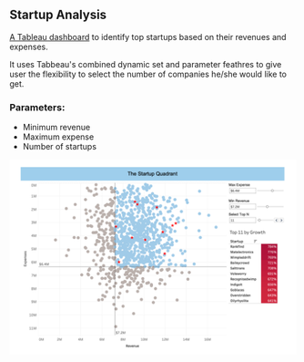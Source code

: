 ## Startup Analysis

[A Tableau dashboard](https://public.tableau.com/profile/christie8812#!/vizhome/StartupAnalysis_15523489788880/Dashboard1) to identify top startups based on their revenues and expenses. 

It uses Tabbeau's combined dynamic set and parameter feathres to give user the flexibility to select the number of companies he/she would like to get.

### Parameters:

* Minimum revenue
* Maximum expense
* Number of startups

![dasgboard](dashboard.png)
